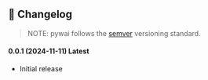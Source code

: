 📝 **Changelog**
---------------

> NOTE: pywai follows the [semver](https://semver.org/) versioning standard.

#### 0.0.1 (2024-11-11) **Latest**

- Initial release